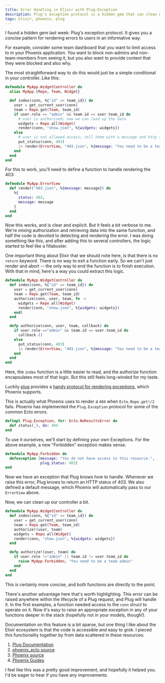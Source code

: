 ```yaml
---
title: Error Handling in Elixir with Plug.Exception
description: Plug's exception protocol is a hidden gem that can clean up error rendering in your Elixir webapps.
tags: elixir, phoenix, plug
---
```


I found a hidden gem last week: Plug's exception protocol. It gives you a
concise pattern for rendering errors to users in an informative way.

For example, consider some team dashboard that you want to limit access to
in your Phoenix application. You want to block non-admins and non-team-members
from seeing it, but you also want to provide context that they were blocked
and also why.

The most straightforward way to do this would just be a simple conditional in
your controller. Like this:

```elixir
defmodule MyApp.WidgetController do
  alias MyApp.{Repo, Team, Widget}

  def index(conn, %{"id" => team_id}) do
    user = get_current_user(conn)
    team = Repo.get(Team, team_id)
    if user.role == "admin" && team.id == user.team_id do
      # user is authorized; now we can load up the data
      widgets = Repo.all(Widget)
      render(conn, "show.json", %{widgets: widgets})
    else
      # user is not allowed access; tell them with a message and http status
      put_status(conn, 403)
      |> render(ErrorView, "403.json", %{message: "You need to be a team admin"})
    end
  end
end
```

For this to work, you'll need to define a function to handle rendering
the 403:

```elixir
defmodule MyApp.ErrorView
  def render("403.json", %{message: message}) do
    %{
      status: 403,
      message: message
    }
  end
end
```

Now this works, and is clear and explicit. But it feels a bit verbose
to me. We're mixing authorization and retrieving data into the same function,
and half the code is devoted to detecting and rendering the error. I was doing
something like this, and after adding this to several controllers, the logic
started to feel like a fillabuster.

One important thing about Elixir that we should note here, is that there is
no `return` keyword. There is no way to exit a function early. So we can't
just render and abort -- the only way to end the function is to finish
execution. With that in mind, here's a way you could extract this logic.

```elixir
defmodule MyApp.WidgetController do
  def index(conn, %{"id" => team_id}) do
    user = get_current_user(conn)
    team = Repo.get(Team, team_id)
    authorize(conn, user, team, fn ->
      widgets = Repo.all(Widget)
      render(conn, "show.json", %{widgets: widgets})
    end)
  end

  defp authorize(conn, user, team, callback) do
    if user.role =="admin" && team.id == user.team_id do
      callback.()
    else
      put_status(conn, 403)
      |> render(ErrorView, "403.json", %{message: "You need to be a team admin"})
    end
  end
end
```

Here, the `index` function is a little easier to read, and the authorize
function encapsulates most of that logic. But this still feels long-winded for
my taste.

Luckily [plug](https://github.com/elixir-lang/plug) provides a
[handy protocol for rendering
exceptions](https://hexdocs.pm/plug/Plug.Exception.html), which Phoenix
supports.

This is actually what Phoenix uses to render a `404` when `Ecto.Repo.get!/2`
fails. Phoenix has implemented the `Plug.Exception` protocol for some of the
common Ecto errors.

```elixir
defimpl Plug.Exception, for: Ecto.NoResultsError do
  def status(_), do: 404
end
```

To use it ourselves, we'll start by defining your own Exceptions. For the
above example, a new "Forbidden" exception makes sense.

```elixir
defmodule MyApp.Forbidden do
  defexception [message: "You do not have access to this resource.",
                plug_status: 403]
end
```

Now we have an exception that Plug knows how to handle. Whenever we raise
this error, Plug knows to return an HTTP status of 403. We also defined a
default message, which Phoenix will automatically pass to our `ErrorView` 
above.

Now, we can clean up our controller a bit.

```elixir
defmodule MyApp.WidgetController do
  def index(conn, %{"id" => team_id}) do
    user = get_current_user(conn)
    team = Repo.get(Team, team_id)
    authorize!(user, team)
    widgets = Repo.all(Widget)
    render(conn, "show.json", %{widgets: widgets})
  end

  defp authorize!(user, team) do
    if user.role !="admin" || team.id != user.team_id do
      raise MyApp.Forbidden, "You need to be a team admin"
    end
  end
end
```

This is certainly more concise, and both functions are directly to the point.

There's another advantage here that's worth highlighting. This error can
be raised anywhere within the lifecycle of a Plug request, and Plug will
handle it. In the first examples, a function needed access to the `conn` struct
to operate on it. Now it's easy to raise an appropriate exception in any
of your functions deeper in the stack (hopefully not in your models, though!).

Documentation on this feature is a bit sparse, but one thing I like about the
Elixir ecosystem is that the code is accessible and easy to grok. I pieced this
functionality together by from data scattered in these resources:

1. [Plug Documentation](https://hexdocs.pm/plug/Plug.Exception.html)
2. [phoenix_ecto source](https://github.com/phoenixframework/phoenix_ecto/blob/master/lib/phoenix_ecto/plug.ex)
3. [Phoenix source](https://github.com/phoenixframework/phoenix/blob/master/lib/phoenix/exceptions.ex)
4. [Phoenix Guides](http://www.phoenixframework.org/docs/custom-errors)

I feel like this was a pretty good improvement, and hopefully it helped you.
I'd be eager to hear if you have any improvements.
